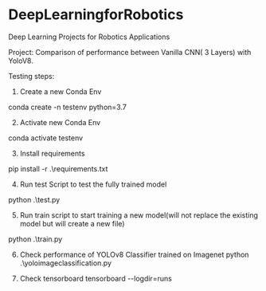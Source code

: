 # DeepLearningforRobotics
Deep Learning Projects for Robotics Applications

Project: Comparison of performance between Vanilla CNN( 3 Layers) with YoloV8.


Testing steps:
1. Create a new Conda Env

conda create -n testenv python=3.7

2. Activate new Conda Env

conda activate testenv

3. Install requirements

pip install -r .\requirements.txt

4. Run test Script to test the fully trained model

python .\test.py 

5. Run train script to start training a new model(will not replace the existing model but will create a new file)

python .\train.py

6. Check performance of YOLOv8 Classifier trained on Imagenet
python .\yoloimageclassification.py

7. Check tensorboard
tensorboard --logdir=runs